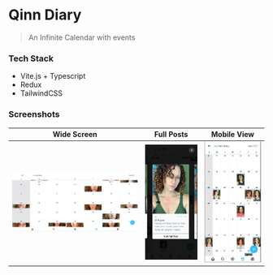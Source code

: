 # Qinn Diary

> An Infinite Calendar with events

### Tech Stack

- Vite.js + Typescript
- Redux
- TailwindCSS

### Screenshots

|                  Wide Screen                   |                  Full Posts                  |                  Mobile View                   |
| :--------------------------------------------: | :------------------------------------------: | :--------------------------------------------: |
| ![wide screen](/screenshots/img1.png?raw=true) | ![full post](/screenshots/img2.png?raw=true) | ![mobile view](/screenshots/img3.png?raw=true) |
